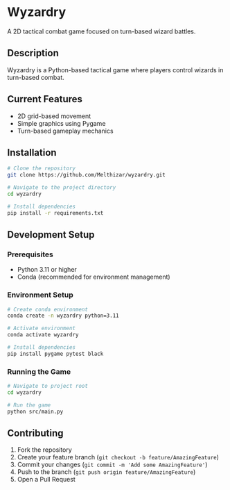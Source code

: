 # Wyzardry

A 2D tactical combat game focused on turn-based wizard battles.

## Description

Wyzardry is a Python-based tactical game where players control wizards in turn-based combat.

## Current Features

- 2D grid-based movement
- Simple graphics using Pygame
- Turn-based gameplay mechanics

## Installation

```bash
# Clone the repository
git clone https://github.com/Melthizar/wyzardry.git

# Navigate to the project directory
cd wyzardry

# Install dependencies
pip install -r requirements.txt
```

## Development Setup

### Prerequisites
- Python 3.11 or higher
- Conda (recommended for environment management)

### Environment Setup
```bash
# Create conda environment
conda create -n wyzardry python=3.11

# Activate environment
conda activate wyzardry

# Install dependencies
pip install pygame pytest black
```

### Running the Game
```bash
# Navigate to project root
cd wyzardry

# Run the game
python src/main.py
```

## Contributing

1. Fork the repository
2. Create your feature branch (`git checkout -b feature/AmazingFeature`)
3. Commit your changes (`git commit -m 'Add some AmazingFeature'`)
4. Push to the branch (`git push origin feature/AmazingFeature`)
5. Open a Pull Request